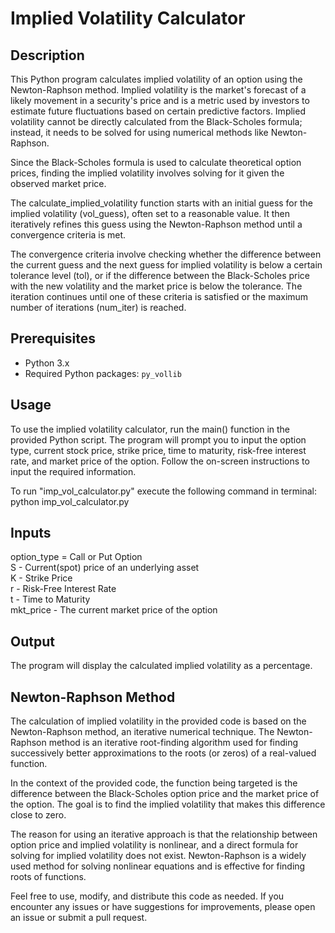 
# Implied Volatility Calculator


## Description

This Python program calculates implied volatility of an option using the Newton-Raphson method. Implied volatility is the market's forecast of a likely movement in a security's price and is a metric used by investors to estimate future fluctuations based on certain predictive factors. Implied volatility cannot be directly calculated from the Black-Scholes formula; instead, it needs to be solved for using numerical methods like Newton-Raphson.

Since the Black-Scholes formula is used to calculate theoretical option prices, finding the implied volatility involves solving for it given the observed market price.

The calculate_implied_volatility function starts with an initial guess for the implied volatility (vol_guess), often set to a reasonable value.
It then iteratively refines this guess using the Newton-Raphson method until a convergence criteria is met.

The convergence criteria involve checking whether the difference between the current guess and the next guess for implied volatility is below a certain tolerance level (tol), or if the difference between the Black-Scholes price with the new volatility and the market price is below the tolerance. The iteration continues until one of these criteria is satisfied or the maximum number of iterations (num_iter) is reached.

 


## Prerequisites

- Python 3.x
- Required Python packages: `py_vollib`
## Usage

To use the implied volatility calculator, run the main() function in the provided Python script. The program will prompt you to input the option type, current stock price, strike price, time to maturity, risk-free interest rate, and market price of the option. Follow the on-screen instructions to input the required information.

To run "imp_vol_calculator.py" execute the following command in terminal: 
python imp_vol_calculator.py

## Inputs
option_type = Call or Put Option\
S - Current(spot) price of an underlying asset\
K - Strike Price\
r - Risk-Free Interest Rate\
t - Time to Maturity\
mkt_price - The current market price of the option
## Output
The program will display the calculated implied volatility as a percentage.


## Newton-Raphson Method
The calculation of implied volatility in the provided code is based on the Newton-Raphson method, an iterative numerical technique. The Newton-Raphson method is an iterative root-finding algorithm used for finding successively better approximations to the roots (or zeros) of a real-valued function.

In the context of the provided code, the function being targeted is the difference between the Black-Scholes option price and the market price of the option. The goal is to find the implied volatility that makes this difference close to zero.

The reason for using an iterative approach is that the relationship between option price and implied volatility is nonlinear, and a direct formula for solving for implied volatility does not exist. Newton-Raphson is a widely used method for solving nonlinear equations and is effective for finding roots of functions.

Feel free to use, modify, and distribute this code as needed. If you encounter any issues or have suggestions for improvements, please open an issue or submit a pull request.

